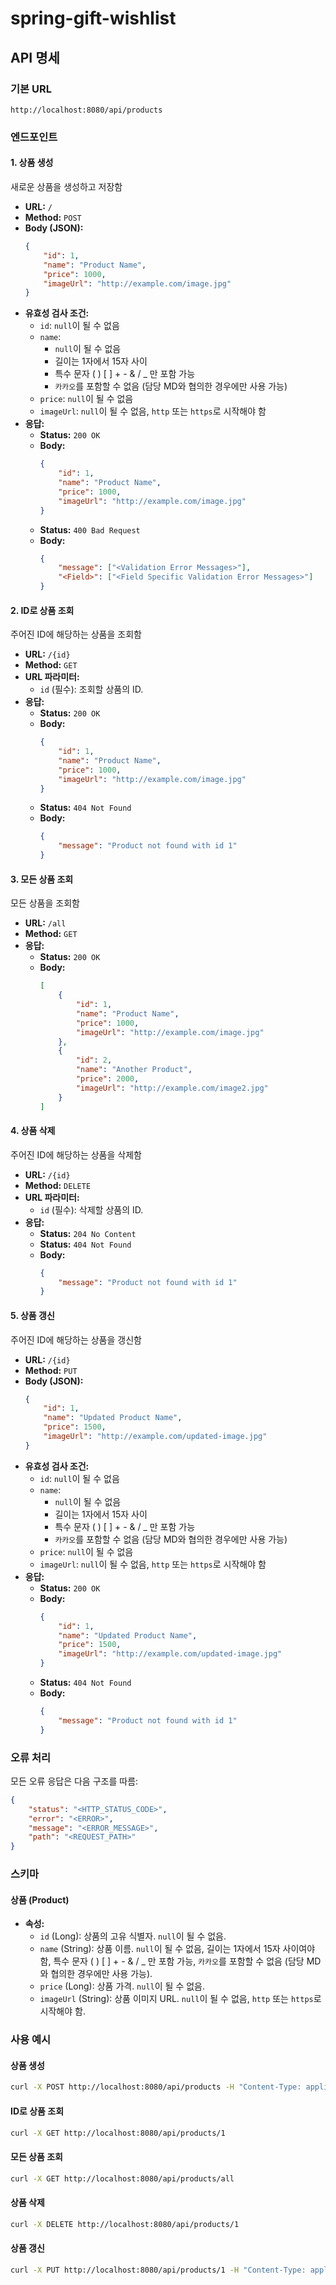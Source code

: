 # spring-gift-wishlist

## API 명세

### 기본 URL
```
http://localhost:8080/api/products
```

### 엔드포인트

#### 1. 상품 생성
새로운 상품을 생성하고 저장함
- **URL:** `/`
- **Method:** `POST`
- **Body (JSON):**
    ```json
    {
        "id": 1,
        "name": "Product Name",
        "price": 1000,
        "imageUrl": "http://example.com/image.jpg"
    }
    ```
- **유효성 검사 조건:**
    - `id`: `null`이 될 수 없음
    - `name`:
        - `null`이 될 수 없음
        - 길이는 1자에서 15자 사이
        - 특수 문자 ( ) [ ] + - & / _ 만 포함 가능
        - `카카오`를 포함할 수 없음 (담당 MD와 협의한 경우에만 사용 가능)
    - `price`: `null`이 될 수 없음
    - `imageUrl`: `null`이 될 수 없음, `http` 또는 `https`로 시작해야 함
- **응답:**
    - **Status:** `200 OK`
    - **Body:**
        ```json
        {
            "id": 1,
            "name": "Product Name",
            "price": 1000,
            "imageUrl": "http://example.com/image.jpg"
        }
        ```
    - **Status:** `400 Bad Request`
    - **Body:**
        ```json
        {
            "message": ["<Validation Error Messages>"],
            "<Field>": ["<Field Specific Validation Error Messages>"]
        }
        ```

#### 2. ID로 상품 조회
주어진 ID에 해당하는 상품을 조회함
- **URL:** `/{id}`
- **Method:** `GET`
- **URL 파라미터:**
    - `id` (필수): 조회할 상품의 ID.
- **응답:**
    - **Status:** `200 OK`
    - **Body:**
        ```json
        {
            "id": 1,
            "name": "Product Name",
            "price": 1000,
            "imageUrl": "http://example.com/image.jpg"
        }
        ```
    - **Status:** `404 Not Found`
    - **Body:**
        ```json
        {
            "message": "Product not found with id 1"
        }
        ```

#### 3. 모든 상품 조회
모든 상품을 조회함
- **URL:** `/all`
- **Method:** `GET`
- **응답:**
    - **Status:** `200 OK`
    - **Body:**
        ```json
        [
            {
                "id": 1,
                "name": "Product Name",
                "price": 1000,
                "imageUrl": "http://example.com/image.jpg"
            },
            {
                "id": 2,
                "name": "Another Product",
                "price": 2000,
                "imageUrl": "http://example.com/image2.jpg"
            }
        ]
        ```

#### 4. 상품 삭제
주어진 ID에 해당하는 상품을 삭제함
- **URL:** `/{id}`
- **Method:** `DELETE`
- **URL 파라미터:**
    - `id` (필수): 삭제할 상품의 ID.
- **응답:**
    - **Status:** `204 No Content`
    - **Status:** `404 Not Found`
    - **Body:**
        ```json
        {
            "message": "Product not found with id 1"
        }
        ```

#### 5. 상품 갱신
주어진 ID에 해당하는 상품을 갱신함
- **URL:** `/{id}`
- **Method:** `PUT`
- **Body (JSON):**
    ```json
    {
        "id": 1,
        "name": "Updated Product Name",
        "price": 1500,
        "imageUrl": "http://example.com/updated-image.jpg"
    }
    ```
- **유효성 검사 조건:**
    - `id`: `null`이 될 수 없음
    - `name`:
        - `null`이 될 수 없음
        - 길이는 1자에서 15자 사이
        - 특수 문자 ( ) [ ] + - & / _ 만 포함 가능
        - `카카오`를 포함할 수 없음 (담당 MD와 협의한 경우에만 사용 가능)
    - `price`: `null`이 될 수 없음
    - `imageUrl`: `null`이 될 수 없음, `http` 또는 `https`로 시작해야 함
- **응답:**
    - **Status:** `200 OK`
    - **Body:**
        ```json
        {
            "id": 1,
            "name": "Updated Product Name",
            "price": 1500,
            "imageUrl": "http://example.com/updated-image.jpg"
        }
        ```
    - **Status:** `404 Not Found`
    - **Body:**
        ```json
        {
            "message": "Product not found with id 1"
        }
        ```

### 오류 처리
모든 오류 응답은 다음 구조를 따름:
```json
{
    "status": "<HTTP_STATUS_CODE>",
    "error": "<ERROR>",
    "message": "<ERROR_MESSAGE>",
    "path": "<REQUEST_PATH>"
}
```

### 스키마

#### 상품 (Product)
- **속성:**
    - `id` (Long): 상품의 고유 식별자. `null`이 될 수 없음.
    - `name` (String): 상품 이름. `null`이 될 수 없음, 길이는 1자에서 15자 사이여야 함, 특수 문자 ( ) [ ] + - & / _ 만 포함 가능, `카카오`를 포함할 수 없음 (담당 MD와 협의한 경우에만 사용 가능).
    - `price` (Long): 상품 가격. `null`이 될 수 없음.
    - `imageUrl` (String): 상품 이미지 URL. `null`이 될 수 없음, `http` 또는 `https`로 시작해야 함.

### 사용 예시

#### 상품 생성
```sh
curl -X POST http://localhost:8080/api/products -H "Content-Type: application/json" -d '{"id":1,"name":"Product Name","price":1000,"imageUrl":"http://example.com/image.jpg"}'
```

#### ID로 상품 조회
```sh
curl -X GET http://localhost:8080/api/products/1
```

#### 모든 상품 조회
```sh
curl -X GET http://localhost:8080/api/products/all
```

#### 상품 삭제
```sh
curl -X DELETE http://localhost:8080/api/products/1
```

#### 상품 갱신
```sh
curl -X PUT http://localhost:8080/api/products/1 -H "Content-Type: application/json" -d '{"id":1,"name":"Updated Product Name","price":1500,"imageUrl":"http://example.com/updated-image.jpg"}'
```
